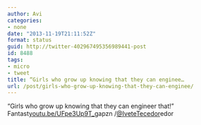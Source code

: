 ```yaml
---
author: Avi
categories:
- none
date: "2013-11-19T21:11:52Z"
format: status
guid: http://twitter-402967495356989441-post
id: 8488
tags:
- micro
- tweet
title: “Girls who grow up knowing that they can enginee…
url: /post/girls-who-grow-up-knowing-that-they-can-enginee/
---
```

“Girls who grow up knowing that they can engineer that!” Fantast[youtu.be/UFpe3Up9T_g](http://youtu.be/UFpe3Up9T_g)apzn /[@IveteTecedor](http://twitter.com/IveteTecedor)edor